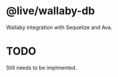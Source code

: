 # @live/wallaby-db

Wallaby integration with Sequelize and Ava.

# TODO

Still needs to be implmented.
